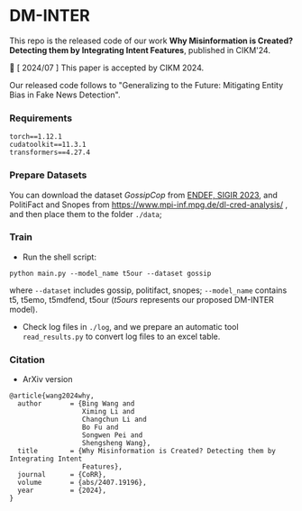 # DM-INTER
This repo is the released code of our work **Why Misinformation is Created? Detecting them by Integrating Intent Features**, published in CIKM'24.

🎉 [ 2024/07 ] This paper is accepted by CIKM 2024.

Our released code follows to "Generalizing to the Future: Mitigating Entity Bias in Fake News Detection".

### Requirements

```
torch==1.12.1
cudatoolkit==11.3.1
transformers==4.27.4
```

### Prepare Datasets

You can download the dataset _GossipCop_ from [ENDEF, SIGIR 2023](https://github.com/ICTMCG/ENDEF-SIGIR2022), and PolitiFact and Snopes from https://www.mpi-inf.mpg.de/dl-cred-analysis/
, and then place them to the folder `./data`;

### Train

- Run the shell script:
```shell
python main.py --model_name t5our --dataset gossip 
```
where `--dataset` includes gossip, politifact, snopes; `--model_name` contains t5, t5emo, t5mdfend, t5our 
(_t5ours_ represents our proposed DM-INTER model).


- Check log files in `./log`, and we prepare an automatic tool `read_results.py` to convert log files to an excel table. 

### Citation

- ArXiv version

```
@article{wang2024why,
  author       = {Bing Wang and
                  Ximing Li and
                  Changchun Li and
                  Bo Fu and
                  Songwen Pei and
                  Shengsheng Wang},
  title        = {Why Misinformation is Created? Detecting them by Integrating Intent
                  Features},
  journal      = {CoRR},
  volume       = {abs/2407.19196},
  year         = {2024},
}
```
